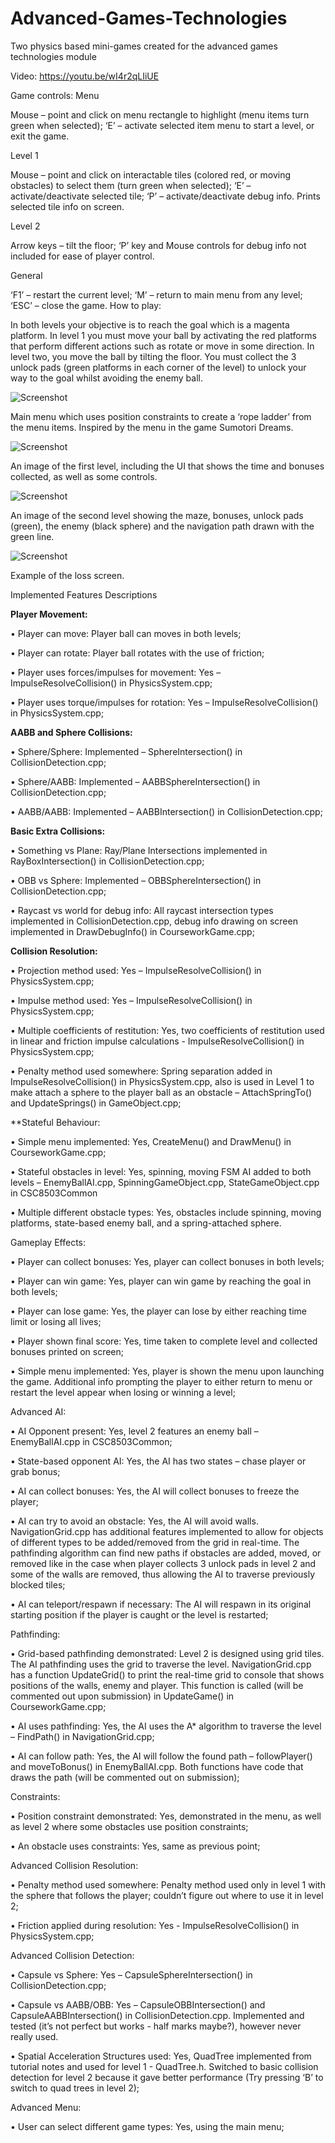 # Advanced-Games-Technologies
Two physics based mini-games created for the advanced games technologies module

Video: https://youtu.be/wI4r2qLIiUE

Game controls:
Menu

Mouse – point and click on menu rectangle to highlight (menu items turn green when selected);
‘E’ – activate selected item menu to start a level, or exit the game.

Level 1

Mouse – point and click on interactable tiles (colored red, or moving obstacles) to select them (turn green when selected);
‘E’ – activate/deactivate selected tile;
‘P’ – activate/deactivate debug info. Prints selected tile info on screen.

Level 2

Arrow keys – tilt the floor;
‘P’ key and Mouse controls for debug info not included for ease of player control.

General

‘F1’ – restart the current level;
‘M’ – return to main menu from any level;
‘ESC’ – close the game.
How to play:

In both levels your objective is to reach the goal which is a magenta platform. In level 1 you must move your ball by activating the red platforms that perform different actions such as rotate or move in some direction. In level two, you move the ball by tilting the floor. You must collect the 3 unlock pads (green platforms in each corner of the level) to unlock your way to the goal whilst avoiding the enemy ball.

![Screenshot](image_1.png)

Main menu which uses position constraints to create a ‘rope ladder’ from the menu items. Inspired by the menu in the game Sumotori Dreams.

![Screenshot](image_2.png)

An image of the first level, including the UI that shows the time and bonuses collected, as well as some controls.

![Screenshot](image_3.png)

An image of the second level showing the maze, bonuses, unlock pads (green), the enemy (black sphere) and the navigation path drawn with the green line.

![Screenshot](image_4.png)

Example of the loss screen.

Implemented Features Descriptions

**Player Movement:**

•	Player can move: Player ball can moves in both levels;

•	Player can rotate: Player ball rotates with the use of friction;

•	Player uses forces/impulses for movement: Yes – ImpulseResolveCollision() in PhysicsSystem.cpp;

•	Player uses torque/impulses for rotation: Yes – ImpulseResolveCollision() in PhysicsSystem.cpp;

**AABB and Sphere Collisions:**

•	Sphere/Sphere: Implemented – SphereIntersection() in CollisionDetection.cpp;

•	Sphere/AABB: Implemented – AABBSphereIntersection() in CollisionDetection.cpp;

•	AABB/AABB: Implemented – AABBIntersection() in CollisionDetection.cpp;

**Basic Extra Collisions:** 

•	Something vs Plane: Ray/Plane Intersections implemented in RayBoxIntersection() in CollisionDetection.cpp;

•	OBB vs Sphere: Implemented – OBBSphereIntersection() in CollisionDetection.cpp;

•	Raycast vs world for debug info: All raycast intersection types implemented in CollisionDetection.cpp, debug info drawing on screen implemented in DrawDebugInfo() in CourseworkGame.cpp;

**Collision Resolution:**

•	Projection method used: Yes – ImpulseResolveCollision() in PhysicsSystem.cpp;

•	Impulse method used: Yes – ImpulseResolveCollision() in PhysicsSystem.cpp;

•	Multiple coefficients of restitution: Yes, two coefficients of restitution used in linear and friction impulse calculations - ImpulseResolveCollision() in PhysicsSystem.cpp;

•	Penalty method used somewhere: Spring separation added in ImpulseResolveCollision() in PhysicsSystem.cpp, also is used in Level 1 to make attach a sphere to the player ball as an obstacle – AttachSpringTo() and UpdateSprings() in GameObject.cpp;

**Stateful Behaviour: 

•	Simple menu implemented: Yes, CreateMenu() and DrawMenu() in CourseworkGame.cpp;

•	Stateful obstacles in level: Yes, spinning, moving FSM AI added to both levels – EnemyBallAI.cpp, SpinningGameObject.cpp, StateGameObject.cpp in CSC8503Common

•	Multiple different obstacle types: Yes, obstacles include spinning, moving platforms, state-based enemy ball, and a spring-attached sphere.

Gameplay Effects: 

•	Player can collect bonuses: Yes, player can collect bonuses in both levels;

•	Player can win game: Yes, player can win game by reaching the goal in both levels;

•	Player can lose game: Yes, the player can lose by either reaching time limit or losing all lives;

•	Player shown final score: Yes, time taken to complete level and collected bonuses printed on screen;

•	Simple menu implemented: Yes, player is shown the menu upon launching the game. Additional info prompting the player to either return to menu or restart the level appear when losing or winning a level;

Advanced AI:

•	AI Opponent present: Yes, level 2 features an enemy ball – EnemyBallAI.cpp in CSC8503Common;

•	State-based opponent AI: Yes, the AI has two states – chase player or grab  bonus;

•	AI can collect bonuses: Yes, the AI will collect bonuses to freeze the player;

•	AI can try to avoid an obstacle: Yes, the AI will avoid walls. NavigationGrid.cpp has additional features implemented to allow for objects of different types to be added/removed from the grid in real-time. The pathfinding algorithm can find new paths if obstacles are added, moved, or removed like in the case when player collects 3 unlock pads in level 2 and some of the walls are removed, thus allowing the AI to traverse previously blocked tiles;

•	AI can teleport/respawn if necessary: The AI will respawn in its original starting position if the player is caught or the level is restarted;

Pathfinding: 

•	Grid-based pathfinding demonstrated: Level 2 is designed using grid tiles. The AI pathfinding uses the grid to traverse the level. NavigationGrid.cpp has a function UpdateGrid() to print the real-time grid to console that shows positions of the walls, enemy and player. This function is called (will be commented out upon submission) in UpdateGame() in CourseworkGame.cpp; 

•	AI uses pathfinding: Yes, the AI uses the A* algorithm to traverse the level – FindPath() in NavigationGrid.cpp;	

•	AI can follow path: Yes, the AI will follow the found path – followPlayer() and moveToBonus() in EnemyBallAI.cpp. Both functions have code that draws the path (will be commented out on submission);

Constraints: 

•	Position constraint demonstrated: Yes, demonstrated in the menu, as well as level 2 where some obstacles use position constraints;

•	An obstacle uses constraints: Yes, same as previous point;


Advanced Collision Resolution: 

•	Penalty method used somewhere: Penalty method used only in level 1 with the sphere that follows the player; couldn’t figure out where to use it in level 2;

•	Friction applied during resolution: Yes - ImpulseResolveCollision() in PhysicsSystem.cpp;

Advanced Collision Detection:

•	Capsule vs Sphere: Yes – CapsuleSphereIntersection() in CollisionDetection.cpp;

•	Capsule vs AABB/OBB: Yes – CapsuleOBBIntersection() and CapsuleAABBIntersection() in CollisionDetection.cpp. Implemented and tested (it’s not perfect but works - half marks maybe?), however never really used.

•	Spatial Acceleration Structures used: Yes, QuadTree implemented from tutorial notes and used for level 1 - QuadTree.h. Switched to basic collision detection for level 2 because it gave better performance (Try pressing ‘B’ to switch to quad trees in level 2);

Advanced Menu: 

•	User can select different game types: Yes, using the main menu;
